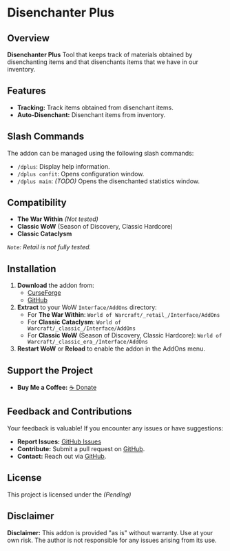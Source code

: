 # Disenchanter Plus

## Overview

**Disenchanter Plus** Tool that keeps track of materials obtained by disenchanting items and that disenchants items that we have in our inventory.

## Features

- **Tracking:** Track items obtained from disenchant items.
- **Auto-Disenchant:** Disenchant items from inventory.

## Slash Commands

The addon can be managed using the following slash commands:

- `/dplus`: Display help information.
- `/dplus confit`: Opens configuration window.
- `/dplus main`: _(TODO)_ Opens the disenchanted statistics window.

## Compatibility

- **The War Within** _(Not tested)_
- **Classic WoW** (Season of Discovery, Classic Hardcore)
- **Classic Cataclysm**

_`Note`: Retail is not fully tested._

## Installation

1. **Download** the addon from:
   - [CurseForge](https://www.curseforge.com/wow/addons/disenchater-plus)
   - [GitHub](https://github.com/osilvay/DisenchanterPlus)
2. **Extract** to your WoW `Interface/AddOns` directory:
   - For **The War Within**: `World of Warcraft/_retail_/Interface/AddOns`
   - For **Classic Cataclysm**: `World of Warcraft/_classic_/Interface/AddOns`
   - For **Classic WoW** (Season of Discovery, Classic Hardcore): `World of Warcraft/_classic_era_/Interface/AddOns`
3. **Restart WoW** or **Reload** to enable the addon in the AddOns menu.

## Support the Project

- **Buy Me a Coffee:** [☕️ Donate](https://buymeacoffee.com/osilvayz)

## Feedback and Contributions

Your feedback is valuable! If you encounter any issues or have suggestions:

- **Report Issues:** [GitHub Issues](https://github.com/osilvay/DisenchanterPlus/issues)
- **Contribute:** Submit a pull request on [GitHub](https://github.com/DisenchanterPlus).
- **Contact:** Reach out via [GitHub](https://github.com/osilvay).

## License

This project is licensed under the _(Pending)_

## Disclaimer

**Disclaimer:** This addon is provided "as is" without warranty. Use at your own risk. The author is not responsible for any issues arising from its use.
